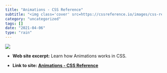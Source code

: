 ```yaml
---
title: "Animations - CSS Reference"
subtitle: "<img class='cover' src=https://cssreference.io/images/css-reference-share.png>"
category: "uncategorized"
tags: []
date: "2021-04-06"
type: "rain"
---
```

<img class="cover" src=https://cssreference.io/images/css-reference-share.png>



* **Web site excerpt:** Learn how Animations works in CSS.

* **Link to site:** **[Animations - CSS Reference](http://cssreference.io/animations)**